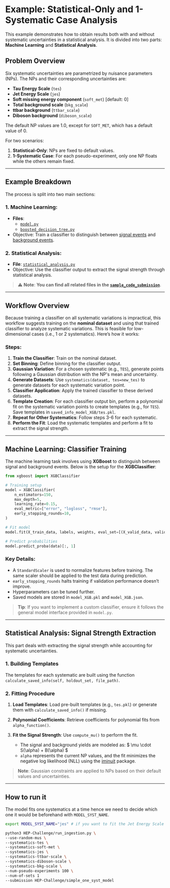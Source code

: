 # Example: Statistical-Only and 1-Systematic Case Analysis

This example demonstrates how to obtain results both with and without systematic uncertainties in a statistical analysis. It is divided into two parts: **Machine Learning** and **Statistical Analysis**. 

## Problem Overview

Six systematic uncertainties are parametrized by nuisance parameters (NPs). The NPs and their corresponding uncertainties are:

- **Tau Energy Scale** (`tes`)
- **Jet Energy Scale** (`jes`)
- **Soft missing energy component** (`soft_met`) [default: 0]
- **Total background scale** (`bkg_scale`)
- **ttbar background** (`ttbar_scale`)
- **Diboson background** (`diboson_scale`)

The default NP values are 1.0, except for `SOFT_MET`, which has a default value of 0. 

For two scenarios:
1. **Statistical-Only**: NPs are fixed to default values.
2. **1-Systematic Case**: For each pseudo-experiment, only one NP floats while the others remain fixed.

---

## Example Breakdown

The process is split into two main sections:

### 1. **Machine Learning**:
   - **Files**: 
     - [`model.py`](/simple_one_syst_model/model.py)
     - [`boosted_decision_tree.py`](https://github.com/FAIR-Universe/HEP-Challenge/blob/master/sample_code_submission/statistical_analysis.py)
   - Objective: Train a classifier to distinguish between [signal events](https://fair-universe.lbl.gov/docs/pages/data.html#higgs-signal) and [background events](https://fair-universe.lbl.gov/docs/pages/data.html#z-boson-background).

### 2. **Statistical Analysis**:
   - **File**: [`statistical_analysis.py`](https://github.com/FAIR-Universe/HEP-Challenge/blob/master/sample_code_submission/statistical_analysis.py)
   - Objective: Use the classifier output to extract the signal strength through statistical analysis.

> ⚠️ **Note**: 
> **You can find all related files in the [`sample_code_submission`](https://github.com/FAIR-Universe/HEP-Challenge/tree/master/sample_code_submission)**.

---

## Workflow Overview

Because training a classifier on all systematic variations is impractical, this workflow suggests training on the **nominal dataset** and using that trained classifier to analyze systematic variations. This is feasible for low-dimensional cases (i.e., 1 or 2 systematics). Here’s how it works:

### Steps:
1. **Train the Classifier**: Train on the nominal dataset.
2. **Set Binning**: Define binning for the classifier output.
3. **Gaussian Variation**: For a chosen systematic (e.g., `TES`), generate points following a Gaussian distribution with the NP's mean and uncertainty.
4. **Generate Datasets**: Use `systematics(dataset, tes=new_tes)` to generate datasets for each systematic variation point.
5. **Classifier Application**: Apply the trained classifier to these derived datasets.
6. **Template Creation**: For each classifier output bin, perform a polynomial fit on the systematic variation points to create templates (e.g., for `TES`). Save templates in `saved_info_model_XGB/tes.pkl`.
7. **Repeat for Other Systematics**: Follow steps 3-6 for each systematic.
8. **Perform the Fit**: Load the systematic templates and perform a fit to extract the signal strength.

---

## Machine Learning: Classifier Training

The machine learning task involves using **XGBoost** to distinguish between signal and background events. Below is the setup for the **XGBClassifier**:

```python
from xgboost import XGBClassifier

# Training setup
model = XGBClassifier(
    n_estimators=150, 
    max_depth=5,
    learning_rate=0.15,
    eval_metric=["error", "logloss", "rmse"],
    early_stopping_rounds=10,
)

# Fit model
model.fit(X_train_data, labels, weights, eval_set=[(X_valid_data, valid_set[1])], sample_weight_eval_set=[valid_set[2]], verbose=True)

# Predict probabilities
model.predict_proba(data)[:, 1]
```

### Key Details:
- A `StandardScaler` is used to normalize features before training. The same scaler should be applied to the test data during prediction.
- `early_stopping_rounds` halts training if validation performance doesn’t improve.
- Hyperparameters can be tuned further.
- Saved models are stored in `model_XGB.pkl` and `model_XGB.json`.

> **Tip**: If you want to implement a custom classifier, ensure it follows the general model interface provided in `model.py`.

---

## Statistical Analysis: Signal Strength Extraction

This part deals with extracting the signal strength while accounting for systematic uncertainties.

### 1. **Building Templates**
The templates for each systematic are built using the function `calculate_saved_info(self, holdout_set, file_path)`.

### 2. **Fitting Procedure**
1. **Load Templates**: Load pre-built templates (e.g., `tes.pkl`) or generate them with `calculate_saved_info()` if missing.
2. **Polynomial Coefficients**: Retrieve coefficients for polynomial fits from `alpha_function()`.
3. **Fit the Signal Strength**: Use `compute_mu()` to perform the fit.

   - The signal and background yields are modeled as: $ \mu \cdot S(\alpha) + B(\alpha) $
   - `alpha` represents the current NP values, and the fit minimizes the negative log likelihood (NLL) using the [iminuit](https://scikit-hep.org/iminuit/about.html) package.

> **Note**: Gaussian constraints are applied to NPs based on their default values and uncertainties.

---

## How to run it
The model fits one systematics at a time hence we need to decide which one it would be beforehand with `MODEL_SYST_NAME`.
```bash
export MODEL_SYST_NAME="jes" # if you want to fit the Jet Energy Scale systematics

python3 HEP-Challenge/run_ingestion.py \ 
--use-random-mus \ 
--systematics-tes \ 
--systematics-soft-met \ 
--systematics-jes \ 
--systematics-ttbar-scale \ 
--systematics-diboson-scale \ 
--systematics-bkg-scale \
--num-pseudo-experiments 100 \ 
--num-of-sets 1 
--submission HEP-Challenge/simple_one_syst_model
```